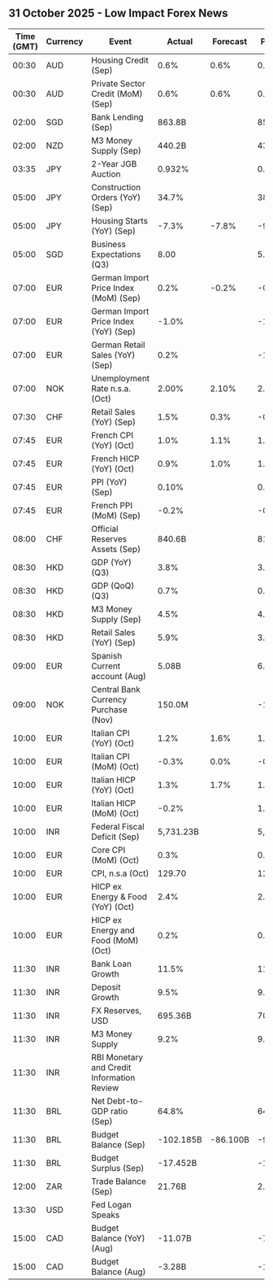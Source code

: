 ## 31 October 2025 - Low Impact Forex News

| Time (GMT) | Currency | Event | Actual | Forecast | Previous |
|------|----------|-------|--------|----------|----------|
| 00:30 | AUD | Housing Credit (Sep) | 0.6% | 0.6% | 0.6% |
| 00:30 | AUD | Private Sector Credit (MoM) (Sep) | 0.6% | 0.6% | 0.6% |
| 02:00 | SGD | Bank Lending (Sep) | 863.8B |  | 851.7B |
| 02:00 | NZD | M3 Money Supply (Sep) | 440.2B |  | 436.6B |
| 03:35 | JPY | 2-Year JGB Auction | 0.932% |  | 0.949% |
| 05:00 | JPY | Construction Orders (YoY) (Sep) | 34.7% |  | 38.9% |
| 05:00 | JPY | Housing Starts (YoY) (Sep) | -7.3% | -7.8% | -9.8% |
| 05:00 | SGD | Business Expectations (Q3) | 8.00 |  | 5.00 |
| 07:00 | EUR | German Import Price Index (MoM) (Sep) | 0.2% | -0.2% | -0.5% |
| 07:00 | EUR | German Import Price Index (YoY) (Sep) | -1.0% |  | -1.5% |
| 07:00 | EUR | German Retail Sales (YoY) (Sep) | 0.2% |  | -1.6% |
| 07:00 | NOK | Unemployment Rate n.s.a. (Oct) | 2.00% | 2.10% | 2.10% |
| 07:30 | CHF | Retail Sales (YoY) (Sep) | 1.5% | 0.3% | -0.4% |
| 07:45 | EUR | French CPI (YoY) (Oct) | 1.0% | 1.1% | 1.2% |
| 07:45 | EUR | French HICP (YoY) (Oct) | 0.9% | 1.0% | 1.1% |
| 07:45 | EUR | PPI (YoY) (Sep) | 0.10% |  | 0.10% |
| 07:45 | EUR | French PPI (MoM) (Sep) | -0.2% |  | -0.2% |
| 08:00 | CHF | Official Reserves Assets (Sep) | 840.6B |  | 818.8B |
| 08:30 | HKD | GDP (YoY) (Q3) | 3.8% |  | 3.1% |
| 08:30 | HKD | GDP (QoQ) (Q3) | 0.7% |  | 0.4% |
| 08:30 | HKD | M3 Money Supply (Sep) | 4.5% |  | 4.0% |
| 08:30 | HKD | Retail Sales (YoY) (Sep) | 5.9% |  | 3.8% |
| 09:00 | EUR | Spanish Current account (Aug) | 5.08B |  | 6.27B |
| 09:00 | NOK | Central Bank Currency Purchase (Nov) | 150.0M |  | -150.0M |
| 10:00 | EUR | Italian CPI (YoY) (Oct) | 1.2% | 1.6% | 1.6% |
| 10:00 | EUR | Italian CPI (MoM) (Oct) | -0.3% | 0.0% | -0.2% |
| 10:00 | EUR | Italian HICP (YoY) (Oct) | 1.3% | 1.7% | 1.8% |
| 10:00 | EUR | Italian HICP (MoM) (Oct) | -0.2% |  | 1.3% |
| 10:00 | INR | Federal Fiscal Deficit (Sep) | 5,731.23B |  | 5,981.53B |
| 10:00 | EUR | Core CPI (MoM) (Oct) | 0.3% |  | 0.1% |
| 10:00 | EUR | CPI, n.s.a (Oct) | 129.70 |  | 129.43 |
| 10:00 | EUR | HICP ex Energy & Food (YoY) (Oct) | 2.4% |  | 2.4% |
| 10:00 | EUR | HICP ex Energy and Food (MoM) (Oct) | 0.2% |  | 0.1% |
| 11:30 | INR | Bank Loan Growth | 11.5% |  | 11.4% |
| 11:30 | INR | Deposit Growth | 9.5% |  | 9.9% |
| 11:30 | INR | FX Reserves, USD | 695.36B |  | 702.28B |
| 11:30 | INR | M3 Money Supply | 9.2% |  | 9.9% |
| 11:30 | INR | RBI Monetary and Credit Information Review |  |  |  |
| 11:30 | BRL | Net Debt-to-GDP ratio (Sep) | 64.8% |  | 64.2% |
| 11:30 | BRL | Budget Balance (Sep) | -102.185B | -86.100B | -91.516B |
| 11:30 | BRL | Budget Surplus (Sep) | -17.452B |  | -17.255B |
| 12:00 | ZAR | Trade Balance (Sep) | 21.76B |  | 2.37B |
| 13:30 | USD | Fed Logan Speaks |  |  |  |
| 15:00 | CAD | Budget Balance (YoY) (Aug) | -11.07B |  | -7.79B |
| 15:00 | CAD | Budget Balance (Aug) | -3.28B |  | -1.51B |
